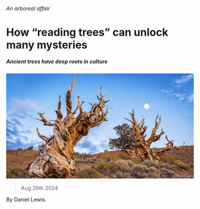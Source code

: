 ###### An arboreal affair

# How “reading trees” can unlock many mysteries 

##### Ancient trees have deep roots in culture 

![image](images/20240831_CUP002.jpg) 

> Aug 29th 2024 

By Daniel Lewis. 


